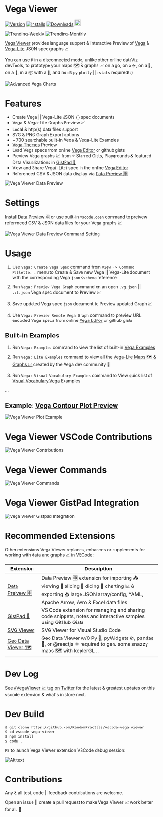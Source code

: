 # Vega Viewer

[![Version](https://vsmarketplacebadge.apphb.com/version/RandomFractalsInc.vscode-vega-viewer.svg?color=orange&style=?style=for-the-badge&logo=visual-studio-code)](https://marketplace.visualstudio.com/items?itemName=RandomFractalsInc.vscode-vega-viewer)
[![Installs](https://vsmarketplacebadge.apphb.com/installs/RandomFractalsInc.vscode-vega-viewer.svg?color=orange)](https://marketplace.visualstudio.com/items?itemName=RandomFractalsInc.vscode-vega-viewer)
[![Downloads](https://vsmarketplacebadge.apphb.com/downloads/RandomFractalsInc.vscode-vega-viewer.svg?color=orange)](https://marketplace.visualstudio.com/items?itemName=RandomFractalsInc.vscode-vega-viewer)
<a href='https://ko-fi.com/F1F812DLR' target='_blank' title='support: https://ko-fi.com/dataPixy'>
  <img height='24' style='border:0px;height:20px;' src='https://az743702.vo.msecnd.net/cdn/kofi3.png?v=2' alt='https://ko-fi.com/dataPixy' /></a>

[![Trending-Weekly](https://vsmarketplacebadge.apphb.com/trending-weekly/RandomFractalsInc.vscode-vega-viewer.svg?logo=tinder&logoColor=white&label=trending%20weekly)](https://marketplace.visualstudio.com/items?RandomFractalsInc.vscode-vega-viewer) [![Trending-Monthly](https://vsmarketplacebadge.apphb.com/trending-monthly/RandomFractalsInc.vscode-vega-viewer.svg?logo=tinder&logoColor=white&label=monthly)](https://marketplace.visualstudio.com/items?itemName=RandomFractalsInc.vscode-vega-viewer)

[Vega Viewer](https://marketplace.visualstudio.com/items?itemName=RandomFractalsInc.vscode-vega-viewer) provides language support & Interactive Preview of [Vega](https://vega.github.io/vega/) & 
[Vega-Lite](https://vega.github.io/vega-lite/) JSON spec graphs 📈

You can use it in a disconnected mode, unlike other online dataViz devTools, to prototype your maps 🗺️ & graphs 📈 on a go, on a ✈️, on a 🚄, on a 🚤, in a 📦 with a 🐐, 
and no `d3` `py` `plotly` || `rstats` required! :)

![Advanced Vega Charts](https://github.com/RandomFractals/vscode-vega-viewer/blob/master/docs/images/vega-viewer-advanced-charts.png?raw=true 
 "Vega Viewer Advanced Charts Multipanel View")

# Features

- Create Vega || Vega-Lite JSON `{}` spec documents
- Vega & Vega-Lite Graphs Preview 📈
- Local & http(s) data files support
- SVG & PNG Graph Export options
- ~ 700 searchable built-in [Vega](https://vega.github.io/vega/examples/) & [Vega-Lite Examples](https://vega.github.io/vega-lite/examples/)
- [Vega Themes](https://twitter.com/search?q=%23vegaThemes&src=typed_query) Preview
- Load Vega specs from online [Vega Editor](https://vega.github.io/editor) or github gists
- Preview Vega graphs 📈 from ⭐️ Starred Gists, Playgrounds & featured Data Visualizations in [GistPad 📘](https://marketplace.visualstudio.com/items?itemName=vsls-contrib.gistfs)
- View and Share Vega(-Lite) spec in the online [Vega Editor](https://vega.github.io/editor)
- Referenced CSV & JSON data display via [Data Preview 🈸](https://marketplace.visualstudio.com/items?itemName=RandomFractalsInc.vscode-data-preview)

![Vega Viewer Data Preview](https://github.com/RandomFractals/vscode-vega-viewer/blob/master/docs/images/vega-viewer-data-preview.png?raw=true 
 "Vega Viewer Data Preview")

# Settings

Install [Data Preview 🈸](https://marketplace.visualstudio.com/items?itemName=RandomFractalsInc.vscode-data-preview)
or use built-in `vscode.open` command to preivew referenced CSV & JSON data files for your Vega graphs 📈

![Vega Viewer Data Preview Command Setting](https://github.com/RandomFractals/vscode-vega-viewer/blob/master/docs/images/vega-viewer-data-preview-command-setting.png?raw=true 
 "Vega Viewer Data Preview Command Setting")

# Usage 

1. Use `Vega: Create Vega Spec` command from `View -> Command Pallette...` menu 
to Create & Save new Vega || Vega-Lite document with the corresponding Vega `json` `$schema` reference

2. Run `Vega: Preview Vega Graph` command on an open `.vg.json` || `.vl.json` Vega spec document to Preview 📈

3. Save updated Vega spec `json` document to Preview updated Graph 📈

4. Use `Vega: Preview Remote Vega Graph` command to preview URL encoded Vega specs from online 
[Vega Editor](https://vega.github.io/editor) or github gists

## Built-in Examples

1. Run `Vega: Examples` command to view the list of built-in [Vega Examples](https://vega.github.io/vega/examples/)

2. Run `Vega: Lite Examples` command to view all the [Vega-Lite Maps 🗺 & Graphs 📈](https://vega.github.io/vega-lite/examples/) created by the Vega dev community 🤗

3. Run `Vega: Visual Vocabulary Examples` command to View quick list of [Visual Vocabulary Vega](https://github.com/gramener/visual-vocabulary-vega/) Examples

...

## Example: [Vega Contour Plot Preview](https://vega.github.io/vega/examples/contour-plot/)

![Vega Viewer Plot Example](https://github.com/RandomFractals/vscode-vega-viewer/blob/master/docs/images/vega-viewer-contour.png?raw=true 
 "Vega Viewer Contour Plot Preview")

# Vega Viewer VSCode Contributions

![Vega Viewer Contributions](https://github.com/RandomFractals/vscode-vega-viewer/blob/master/docs/images/vega-viewer-contributions.png?raw=true 
 "Vega Viewer VSCode Contributions")

# Vega Viewer Commands

![Vega Viewer Commands](https://github.com/RandomFractals/vscode-vega-viewer/blob/master/docs/images/vega-viewer-commands.png?raw=true 
 "Vega Viewer VSCode Commands")

# Vega Viewer GistPad Integration

![Vega Viewer Gistpad Integration](https://github.com/RandomFractals/vscode-vega-viewer/blob/master/docs/images/vega-viewer-gistpad-integration.png?raw=true 
 "Vega Viewer GistPad Integration")

# Recommended Extensions

Other extensions Vega Viewer replaces, enhances or supplements for working with data and graphs 📈 in [VSCode](https://code.visualstudio.com/):

| Extension | Description |
| --- | --- |
| [Data Preivew 🈸](https://marketplace.visualstudio.com/items?itemName=RandomFractalsInc.vscode-data-preview) | Data Preview 🈸 extension for importing 📤 viewing 🔎 slicing 🔪 dicing 🎲 charting 📊 & exporting 📥 large JSON array/config, YAML, Apache Arrow, Avro & Excel data files |
| [GistPad 📘](https://marketplace.visualstudio.com/items?itemName=vsls-contrib.gistfs) | VS Code extension for managing and sharing code snippets, notes and interactive samples using GitHub Gists |
| [SVG Viewer](https://marketplace.visualstudio.com/items?itemName=cssho.vscode-svgviewer) | SVG Viewer for Visual Studio Code |
| [Geo Data Viewer 🗺️](https://marketplace.visualstudio.com/items?itemName=RandomFractalsInc.geo-data-viewer) | Geo Data Viewer w/0 Py 🐍, pyWidgets ⚙️, pandas 🐼, or @reactjs ⚛️ required to gen. some snazzy maps 🗺️ with keplerGL ... |

# Dev Log

See [#VegaViewer 📈 tag on Twitter](https://twitter.com/hashtag/vegaviewer?f=tweets&vertical=default&src=hash) for the latest & greatest updates on this vscode extension & what's in store next.

# Dev Build

```bash
$ git clone https://github.com/RandomFractals/vscode-vega-viewer
$ cd vscode-vega-viewer
$ npm install
$ code .
```
`F5` to launch Vega Viewer extension VSCode debug session:

![Alt text](https://github.com/RandomFractals/vscode-vega-viewer/blob/master/docs/images/vscode-vega-viewer-dev-screen.png?raw=true 
 "Vega Viewer Dev Preview")

# Contributions

Any & all test, code || feedback contributions are welcome. 

Open an issue || create a pull request to make Vega Viewer 📈 work better for all. 🤗
